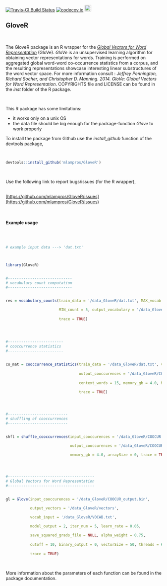 [![Travis-CI Build Status](https://travis-ci.org/mlampros/GloveR.svg?branch=master)](https://travis-ci.org/mlampros/GloveR)
[![codecov.io](https://codecov.io/github/mlampros/GloveR/coverage.svg?branch=master)](https://codecov.io/github/mlampros/GloveR?branch=master)
<a href="https://www.buymeacoffee.com/VY0x8snyh" target="_blank"><img src="https://www.buymeacoffee.com/assets/img/custom_images/orange_img.png" alt="Buy Me A Coffee" height="21px" ></a>


## GloveR
<br>

The GloveR package is an R wrapper for the [*Global Vectors for Word Representation*](http://nlp.stanford.edu/projects/glove/) (GloVe). *GloVe* is an unsupervised learning algorithm for obtaining vector representations for words. Training is performed on aggregated global word-word co-occurrence statistics from a corpus, and the resulting representations showcase interesting linear substructures of the word vector space. For more information consult : *Jeffrey Pennington, Richard Socher, and Christopher D. Manning. 2014. GloVe: Global Vectors for Word Representation*. COPYRIGHTS file and LICENSE can be found in the *inst* folder of the R package.

<br>

This R package has some limitations:

* it works only on a unix OS
* the data file should be big enough for the package-function *Glove* to work properly


To install the package from Github use the *install_github* function of the devtools package,
<br><br>

```R

devtools::install_github('mlampros/GloveR')


```
<br>

Use the following link to report bugs/issues (for the R wrapper),
<br><br>

[https://github.com/mlampros/GloveR/issues](https://github.com/mlampros/GloveR/issues)


<br>


#### **Example usage**


<br>

```R

# example input data ---> 'dat.txt'



library(GloveR)


#-----------------------------
# vocabulary count computation
#-----------------------------


res = vocabulary_counts(train_data = '/data_GloveR/dat.txt', MAX_vocab = 0,

                        MIN_count = 5, output_vocabulary = '/data_GloveR/VOCAB.txt', 
                        
                        trace = TRUE)
                        

               
               
#-------------------------
# cooccurrence statistics
#-------------------------


co_mat = cooccurrence_statistics(train_data = '/data_GloveR/dat.txt', vocab_input = '/data_GloveR/VOCAB.txt',
                                  
                                 output_cooccurences = '/data_GloveR/COOCUR.bin', symmetric_both = TRUE, 
                                 
                                 context_words = 15, memory_gb = 4.0, MAX_product = 0, overflowLength = 0, 
                                 
                                 trace = TRUE)




#---------------------------
# shuffling of cooccurrences
#---------------------------


shfl = shuffle_cooccurrences(input_cooccurences = '/data_GloveR/COOCUR.bin',

                             output_cooccurences = '/data_GloveR/COOCUR_output.bin',

                             memory_gb = 4.0, arraySize = 0, trace = TRUE)




#---------------------------------------
# Global Vectors for Word Representation
#---------------------------------------


gl = Glove(input_cooccurences = '/data_GloveR/COOCUR_output.bin',

           output_vectors = '/data_GloveR/vectors',

           vocab_input = '/data_GloveR/VOCAB.txt',

           model_output = 2, iter_num = 5, learn_rate = 0.05, 
           
           save_squared_grads_file = NULL, alpha_weight = 0.75, 
           
           cutoff = 10, binary_output = 0, vectorSize = 50, threads = 6, 
           
           trace = TRUE)


```

<br>

More information about the parameters of each function can be found in the package documentation.


<br>

